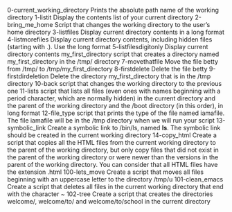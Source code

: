 0-current_working_directory  	Prints the absolute path name of the working directory
1-listit 			Display the contents list of your current directory
2-bring_me_home 		Script that changes the working directory to the user’s home directory
3-listfiles 			Display current directory contents in a long format
4-listmorefiles 		Display current directory contents, including hidden files (starting with .). Use the long format
5-listfilesdigitonly 		Display current directory contents 
my_first_directory		script that creates a directory named my_first_directory in the /tmp/ directory
7-movethatfile			Move the file betty from /tmp/ to /tmp/my_first_directory
8-firstdelete 			Delete the file betty
9-firstdirdeletion 		Delete the directory my_first_directory that is in the /tmp directory
10-back				script that changes the working directory to the previous one
11-lists			script that lists all files (even ones with names beginning with a period character, which are normally hidden) in the current directory and the parent of the working directory and the /boot directory (in this order), in long format
12-file_type			script that prints the type of the file named iamafile. The file iamafile will be in the /tmp directory when we will run your script
13-symbolic_link		Create a symbolic link to /bin/ls, named __ls__. The symbolic link should be created in the current working directory
14-copy_html			Create a script that copies all the HTML files from the current working directory to the parent of the working directory, but only copy files that did not exist in the parent of the working directory or were newer than the versions in the parent of the working directory. You can consider that all HTML files have the extension .html
100-lets_move			Create a script that moves all files beginning with an uppercase letter to the directory /tmp/u
101-clean_emacs 		Create a script that deletes all files in the current working directory that end with the character ~
102-tree			Create a script that creates the directories welcome/, welcome/to/ and welcome/to/school in the current directory

